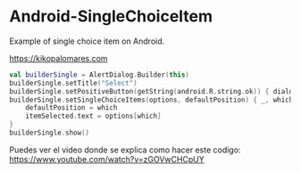 # Android-SingleChoiceItem
Example of single choice item on Android.

https://kikopalomares.com

```kotlin
val builderSingle = AlertDialog.Builder(this)
builderSingle.setTitle("Select")
builderSingle.setPositiveButton(getString(android.R.string.ok)) { dialog, _ -> dialog.dismiss() }
builderSingle.setSingleChoiceItems(options, defaultPosition) { _, which ->
    defaultPosition = which
    itemSelected.text = options[which]
}
builderSingle.show()
```

Puedes ver el video donde se explica como hacer este codigo:
https://www.youtube.com/watch?v=zGOVwCHCpUY
